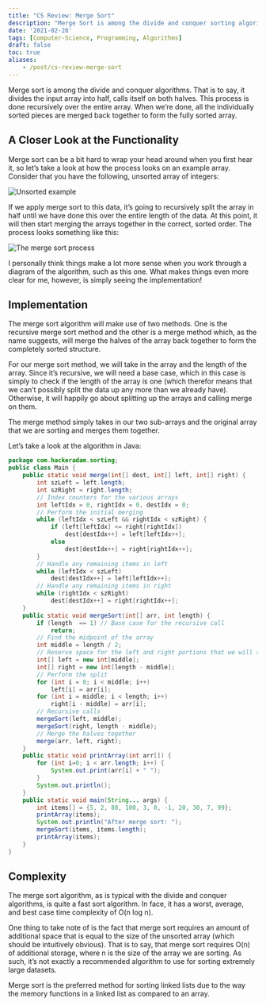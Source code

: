```yaml
---
title: "CS Review: Merge Sort"
description: "Merge Sort is among the divide and conquer sorting algorithms. Let's take a quick look at how it works for a bit of computer science review."
date: '2021-02-28'
tags: [Computer-Science, Programming, Algorithms]
draft: false
toc: true
aliases:
    - /post/cs-review-merge-sort
---
```


Merge sort is among the divide and conquer algorithms. That is to say, it divides the input array into half, calls itself on both halves. This process is done recursively over the entire array. When we’re done, all the individually sorted pieces are merged back together to form the fully sorted array.

<!--more-->

## A Closer Look at the Functionality

Merge sort can be a bit hard to wrap your head around when you first hear it, so let’s take a look at how the process looks on an example array. Consider that you have the following, unsorted array of integers:

![Unsorted example](/blog/merge-sort/MergeSort_UnsortedExample.png#center)

If we apply merge sort to this data, it’s going to recursively split the array in half until we have done this over the entire length of the data. At this point, it will then start merging the arrays together in the correct, sorted order. The process looks something like this:

![The merge sort process](/blog/merge-sort/MergeSortCallStack.png#center)

I personally think things make a lot more sense when you work through a diagram of the algorithm, such as this one. What makes things even more clear for me, however, is simply seeing the implementation!

## Implementation

The merge sort algorithm will make use of two methods. One is the recursive merge sort method and the other is a merge method which, as the name suggests, will merge the halves of the array back together to form the completely sorted structure.

For our merge sort method, we will take in the array and the length of the array. Since it’s recursive, we will need a base case, which in this case is simply to check if the length of the array is one (which therefor means that we can’t possibly split the data up any more than we already have). Otherwise, it will happily go about splitting up the arrays and calling merge on them.

The merge method simply takes in our two sub-arrays and the original array that we are sorting and merges them together.

Let’s take a look at the algorithm in Java:

```java
package com.hackeradam.sorting;
public class Main {
    public static void merge(int[] dest, int[] left, int[] right) {
        int szLeft = left.length;
        int szRight = right.length;
        // Index counters for the various arrays
        int leftIdx = 0, rightIdx = 0, destIdx = 0;
        // Perform the initial merging
        while (leftIdx < szLeft && rightIdx < szRight) {
            if (left[leftIdx] <= right[rightIdx])
                dest[destIdx++] = left[leftIdx++];
            else
                dest[destIdx++] = right[rightIdx++];
        }
        // Handle any remaining items in left
        while (leftIdx < szLeft)
            dest[destIdx++] = left[leftIdx++];
        // Handle any remaining items in right
        while (rightIdx < szRight)
            dest[destIdx++] = right[rightIdx++];
    }
    public static void mergeSort(int[] arr, int length) {
        if (length  == 1) // Base case for the recursive call
            return;
        // Find the midpoint of the array
        int middle = length / 2;
        // Reserve space for the left and right portions that we will split out
        int[] left = new int[middle];
        int[] right = new int[length - middle];
        // Perform the split
        for (int i = 0; i < middle; i++)
            left[i] = arr[i];
        for (int i = middle; i < length; i++)
            right[i - middle] = arr[i];
        // Recursive calls
        mergeSort(left, middle);
        mergeSort(right, length - middle);
        // Merge the halves together
        merge(arr, left, right);
    }
    public static void printArray(int arr[]) {
        for (int i=0; i < arr.length; i++) {
            System.out.print(arr[i] + " ");
        }
        System.out.println();
    }
    public static void main(String... args) {
        int items[] = {5, 2, 88, 100, 3, 0, -1, 20, 30, 7, 99};
        printArray(items);
        System.out.println("After merge sort: ");
        mergeSort(items, items.length);
        printArray(items);
    }
}
```

## Complexity 

The merge sort algorithm, as is typical with the divide and conquer algorithms, is quite a fast sort algorithm. In face, it has a worst, average, and best case time complexity of O(n log n).

One thing to take note of is the fact that merge sort requires an amount of additional space that is equal to the size of the unsorted array (which should be intuitively obvious). That is to say, that merge sort requires O(n) of additional storage, where n is the size of the array we are sorting. As such, it’s not exactly a recommended algorithm to use for sorting extremely large datasets.

Merge sort is the preferred method for sorting linked lists due to the way the memory functions in a linked list as compared to an array.